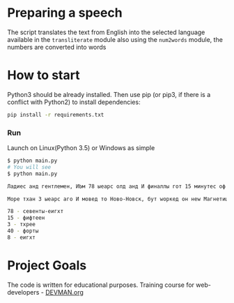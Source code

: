 # Preparing a speech

The script translates the text from English into the selected language available in the `transliterate` module also using the `num2words` module, the numbers are converted into words  

# How to start

Python3 should be already installed. Then use pip (or pip3, if there is a conflict with Python2) to install dependencies:

```bash
pip install -r requirements.txt
```



### Run

Launch on Linux(Python 3.5) or Windows as simple

```bash
$ python main.py
# You will see
$ python main.py

Ладиес анд гентлемен, ИЬм 78 ыеарс олд анд И финаллы гот 15 минутес оф фаме онце ин а лифетиме анд И гуесс тхат тхис ис мине. Пеопле хаве алсо толд ме то маке тхесе неxт феw минутес есцруциатинглы ембаррассинг анд то таке венгеанце оф мы енемиес. Неитхер wилл хаппен.

Море тхан 3 ыеарс аго И мовед то Ново-Новск, бут wоркед он неw Магнетиц Стораге фор ласт 40. Wхен И wас 8...

78 - севенты-еигхт
15 - фифтеен
3 - тхрее
40 - форты
8 - еигхт
```

# Project Goals

The code is written for educational purposes. Training course for web-developers - [DEVMAN.org](https://devman.org)